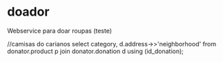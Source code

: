 # doador
Webservice para doar roupas (teste)



//camisas do carianos
select category, d.address->>'neighborhood' from donator.product p
join donator.donation d using (id_donation);